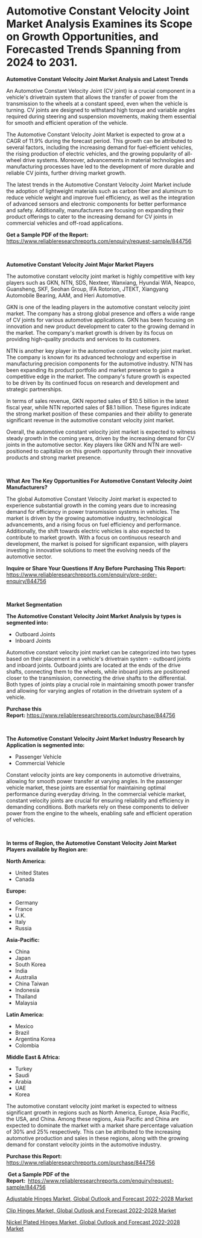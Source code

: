 <p><h1>Automotive Constant Velocity Joint Market Analysis Examines its Scope on Growth Opportunities, and Forecasted Trends Spanning from 2024 to 2031.</h1></p><p><strong>Automotive Constant Velocity Joint Market Analysis and Latest Trends</strong></p>
<p><p>An Automotive Constant Velocity Joint (CV joint) is a crucial component in a vehicle's drivetrain system that allows the transfer of power from the transmission to the wheels at a constant speed, even when the vehicle is turning. CV joints are designed to withstand high torque and variable angles required during steering and suspension movements, making them essential for smooth and efficient operation of the vehicle.</p><p>The Automotive Constant Velocity Joint Market is expected to grow at a CAGR of 11.9% during the forecast period. This growth can be attributed to several factors, including the increasing demand for fuel-efficient vehicles, the rising production of electric vehicles, and the growing popularity of all-wheel drive systems. Moreover, advancements in material technologies and manufacturing processes have led to the development of more durable and reliable CV joints, further driving market growth.</p><p>The latest trends in the Automotive Constant Velocity Joint Market include the adoption of lightweight materials such as carbon fiber and aluminum to reduce vehicle weight and improve fuel efficiency, as well as the integration of advanced sensors and electronic components for better performance and safety. Additionally, manufacturers are focusing on expanding their product offerings to cater to the increasing demand for CV joints in commercial vehicles and off-road applications.</p></p>
<p><strong>Get a Sample PDF of the Report:&nbsp;</strong> <a href="https://www.reliableresearchreports.com/enquiry/request-sample/844756">https://www.reliableresearchreports.com/enquiry/request-sample/844756</a></p>
<p>&nbsp;</p>
<p><strong>Automotive Constant Velocity Joint Major Market Players</strong></p>
<p><p>The automotive constant velocity joint market is highly competitive with key players such as GKN, NTN, SDS, Nexteer, Wanxiang, Hyundai WIA, Neapco, Guansheng, SKF, Seohan Group, IFA Rotorion, JTEKT, Xiangyang Automobile Bearing, AAM, and Heri Automotive.</p><p>GKN is one of the leading players in the automotive constant velocity joint market. The company has a strong global presence and offers a wide range of CV joints for various automotive applications. GKN has been focusing on innovation and new product development to cater to the growing demand in the market. The company's market growth is driven by its focus on providing high-quality products and services to its customers.</p><p>NTN is another key player in the automotive constant velocity joint market. The company is known for its advanced technology and expertise in manufacturing precision components for the automotive industry. NTN has been expanding its product portfolio and market presence to gain a competitive edge in the market. The company's future growth is expected to be driven by its continued focus on research and development and strategic partnerships.</p><p>In terms of sales revenue, GKN reported sales of $10.5 billion in the latest fiscal year, while NTN reported sales of $8.1 billion. These figures indicate the strong market position of these companies and their ability to generate significant revenue in the automotive constant velocity joint market.</p><p>Overall, the automotive constant velocity joint market is expected to witness steady growth in the coming years, driven by the increasing demand for CV joints in the automotive sector. Key players like GKN and NTN are well-positioned to capitalize on this growth opportunity through their innovative products and strong market presence.</p></p>
<p>&nbsp;</p>
<p><strong>What Are The Key Opportunities For Automotive Constant Velocity Joint Manufacturers?</strong></p>
<p><p>The global Automotive Constant Velocity Joint market is expected to experience substantial growth in the coming years due to increasing demand for efficiency in power transmission systems in vehicles. The market is driven by the growing automotive industry, technological advancements, and a rising focus on fuel efficiency and performance. Additionally, the shift towards electric vehicles is also expected to contribute to market growth. With a focus on continuous research and development, the market is poised for significant expansion, with players investing in innovative solutions to meet the evolving needs of the automotive sector.</p></p>
<p><strong>Inquire or Share Your Questions If Any Before Purchasing This Report:</strong> <a href="https://www.reliableresearchreports.com/enquiry/pre-order-enquiry/844756">https://www.reliableresearchreports.com/enquiry/pre-order-enquiry/844756</a></p>
<p>&nbsp;</p>
<p><strong>Market Segmentation</strong></p>
<p><strong>The Automotive Constant Velocity Joint Market Analysis by types is segmented into:</strong></p>
<p><ul><li>Outboard Joints</li><li>Inboard Joints</li></ul></p>
<p><p>Automotive constant velocity joint market can be categorized into two types based on their placement in a vehicle's drivetrain system - outboard joints and inboard joints. Outboard joints are located at the ends of the drive shafts, connecting them to the wheels, while inboard joints are positioned closer to the transmission, connecting the drive shafts to the differential. Both types of joints play a crucial role in maintaining smooth power transfer and allowing for varying angles of rotation in the drivetrain system of a vehicle.</p></p>
<p><strong>Purchase this Report:&nbsp;</strong><a href="https://www.reliableresearchreports.com/purchase/844756">https://www.reliableresearchreports.com/purchase/844756</a></p>
<p>&nbsp;</p>
<p><strong>The Automotive Constant Velocity Joint Market Industry Research by Application is segmented into:</strong></p>
<p><ul><li>Passenger Vehicle</li><li>Commercial Vehicle</li></ul></p>
<p><p>Constant velocity joints are key components in automotive drivetrains, allowing for smooth power transfer at varying angles. In the passenger vehicle market, these joints are essential for maintaining optimal performance during everyday driving. In the commercial vehicle market, constant velocity joints are crucial for ensuring reliability and efficiency in demanding conditions. Both markets rely on these components to deliver power from the engine to the wheels, enabling safe and efficient operation of vehicles.</p></p>
<p>&nbsp;</p>
<p><strong>In terms of Region, the Automotive Constant Velocity Joint Market Players available by Region are:</strong></p>
<p>
    <p> <strong> North America: </strong>
        <ul>
            <li>United States</li>
            <li>Canada</li>
        </ul>
        </p> 
    <p> <strong> Europe: </strong>
        <ul>
            <li>Germany</li>
            <li>France</li>
            <li>U.K.</li>
            <li>Italy</li>
            <li>Russia</li>
        </ul>
        </p> 
    <p> <strong> Asia-Pacific: </strong>
        <ul>
            <li>China</li>
            <li>Japan</li>
            <li>South Korea</li>
            <li>India</li>
            <li>Australia</li>
            <li>China Taiwan</li>
            <li>Indonesia</li>
            <li>Thailand</li>
            <li>Malaysia</li>
        </ul>
        </p> 
    <p> <strong> Latin America: </strong>
        <ul>
            <li>Mexico</li>
            <li>Brazil</li>
            <li>Argentina Korea</li>
            <li>Colombia</li>
        </ul>
        </p> 
    <p> <strong> Middle East & Africa: </strong>
        <ul>
            <li>Turkey</li>
            <li>Saudi</li>
            <li>Arabia</li>
            <li>UAE</li>
            <li>Korea</li>
        </ul>
    </p>
    </p>
<p><p>The automotive constant velocity joint market is expected to witness significant growth in regions such as North America, Europe, Asia Pacific, the USA, and China. Among these regions, Asia Pacific and China are expected to dominate the market with a market share percentage valuation of 30% and 25% respectively. This can be attributed to the increasing automotive production and sales in these regions, along with the growing demand for constant velocity joints in the automotive industry.</p></p>
<p><strong>Purchase this Report: </strong><a href="https://www.reliableresearchreports.com/purchase/844756">https://www.reliableresearchreports.com/purchase/844756</a></p>
<p>&nbsp;<strong>Get a Sample PDF of the Report:&nbsp;&nbsp;</strong><a href="https://www.reliableresearchreports.com/enquiry/request-sample/844756">https://www.reliableresearchreports.com/enquiry/request-sample/844756</a></p>
<p><strong></strong></p>
<p><p><a href="https://view.publitas.com/reportprime-1/adjustable-hinges-market-global-outlook-and-forecast-2022-2028-market-research-report-unlocks-analysis-on-the-market-financial-status-market-size-and-market-revenue-upto-2030/">Adjustable Hinges Market, Global Outlook and Forecast 2022-2028 Market</a></p><p><a href="https://view.publitas.com/reportprime-1/clip-hinges-market-global-outlook-and-forecast-2022-2028-market-size-market-share-and-global-market-analysis-report-2023-2030/">Clip Hinges Market, Global Outlook and Forecast 2022-2028 Market</a></p><p><a href="https://view.publitas.com/reportprime-1/nickel-plated-hinges-market-global-outlook-and-forecast-2022-2028-market-challenges-opportunities-and-growth-drivers-and-major-market-players-forecasted-for-period-from-2023-2030/">Nickel Plated Hinges Market, Global Outlook and Forecast 2022-2028 Market</a></p></p>